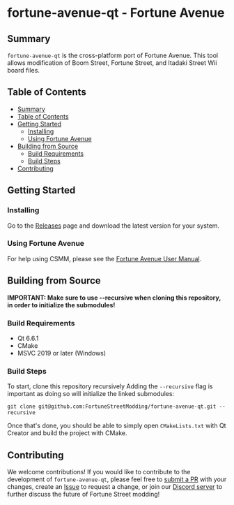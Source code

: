 # fortune-avenue-qt - Fortune Avenue
## Summary
`fortune-avenue-qt` is the cross-platform port of Fortune Avenue. This tool allows modification of Boom Street, Fortune Street, and Itadaki Street Wii board files.
## Table of Contents
* [Summary](#summary)
* [Table of Contents](#table-of-contents)
* [Getting Started](#getting-started)
    * [Installing](#installing)
    * [Using Fortune Avenue](#using-fortune-avenue)
* [Building from Source](#building-from-source)
    * [Build Requirements](#build-requirements)
    * [Build Steps](#initial-steps)
* [Contributing](#contributing)
## Getting Started
### Installing
Go to the [Releases](https://github.com/FortuneStreetModding/fortune-avenue-qt/releases) page and download the latest version for your system.

### Using Fortune Avenue
For help using CSMM, please see the [Fortune Avenue User Manual](https://github.com/FortuneStreetModding/fortunestreetmodding.github.io/wiki/Fortune-Avenue-User-Manual).

## Building from Source
**IMPORTANT: Make sure to use --recursive when cloning this repository, in order to initialize the submodules!**

### Build Requirements

- Qt 6.6.1
- CMake
- MSVC 2019 or later (Windows)

### Build Steps
To start, clone this repository recursively Adding the `--recursive` flag is important as doing so will initialize the linked submodules:

`git clone git@github.com:FortuneStreetModding/fortune-avenue-qt.git --recursive`

Once that's done, you should be able to simply open `CMakeLists.txt` with Qt Creator and build the project with CMake.

## Contributing
We welcome contributions! If you would like to contribute to the development of `fortune-avenue-qt`, please feel free to [submit a PR](https://github.com/FortuneStreetModding/fortune-avenue-qt/pulls) with your changes, create an [Issue](https://github.com/FortuneStreetModding/fortune-avenue-qt/issues) to request a change, or join our [Discord server](https://discord.gg/DE9Hn7T) to further discuss the future of Fortune Street modding!
